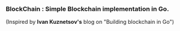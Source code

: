 ### BlockChain : Simple Blockchain implementation in Go.

(Inspired by **Ivan Kuznetsov's** blog on "Building blockchain in Go")
